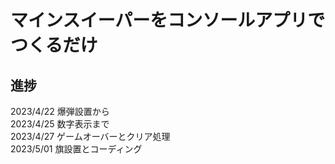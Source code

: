 # マインスイーパーをコンソールアプリでつくるだけ  
## 進捗  
2023/4/22 爆弾設置から  
2023/4/25 数字表示まで  
2023/4/27 ゲームオーバーとクリア処理  
2023/5/01 旗設置とコーディング